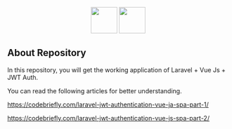 <p align="center"><img src="https://laravel.com/assets/img/components/logo-laravel.svg" height="60"> <img src="https://vuejs.org/images/logo.png" height="60"></p>

## About Repository

In this repository, you will get the working application of Laravel + Vue Js + JWT Auth.

You can read the following articles for better understanding.

https://codebriefly.com/laravel-jwt-authentication-vue-ja-spa-part-1/

https://codebriefly.com/laravel-jwt-authentication-vue-js-spa-part-2/
